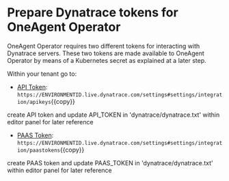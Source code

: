 # Prepare Dynatrace tokens for OneAgent Operator

OneAgent Operator requires two different tokens for interacting with Dynatrace servers. These two tokens are made available to OneAgent Operator by means of a Kubernetes secret as explained at a later step.

Within your tenant go to:

- [API Token](https://www.dynatrace.com/support/help/reference/dynatrace-concepts/what-is-an-access-token/): `https://ENVIRONMENTID.live.dynatrace.com/settings#settings/integration/apikeys`{{copy}}

create API token and update API_TOKEN in 'dynatrace/dynatrace.txt' within editor panel for later reference

- [PAAS Token](https://www.dynatrace.com/support/help/technology-support/cloud-platforms/kubernetes/installation-and-operation/full-stack/deploy-oneagent-on-kubernetes/#expand-1367how-to-get-your-paas-token): `https://ENVIRONMENTID.live.dynatrace.com/settings#settings/integration/paastokens`{{copy}}

create PAAS token and update PAAS_TOKEN in 'dynatrace/dynatrace.txt' within editor panel for later reference